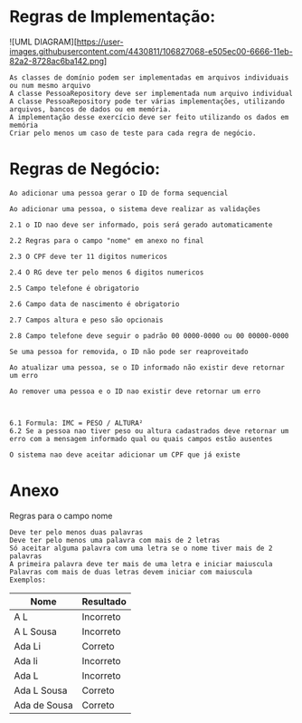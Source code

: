 # Regras de Implementação:

![UML DIAGRAM][https://user-images.githubusercontent.com/4430811/106827068-e505ec00-6666-11eb-82a2-8728ac6ba142.png]

    As classes de domínio podem ser implementadas em arquivos individuais ou num mesmo arquivo
    A classe PessoaRepository deve ser implementada num arquivo individual
    A classe PessoaRepository pode ter várias implementações, utilizando arquivos, bancos de dados ou em memória.
    A implementação desse exercício deve ser feito utilizando os dados em memória
    Criar pelo menos um caso de teste para cada regra de negócio.

# Regras de Negócio:

    Ao adicionar uma pessoa gerar o ID de forma sequencial

    Ao adicionar uma pessoa, o sistema deve realizar as validações

    2.1 o ID nao deve ser informado, pois será gerado automaticamente

    2.2 Regras para o campo "nome" em anexo no final

    2.3 O CPF deve ter 11 digitos numericos

    2.4 O RG deve ter pelo menos 6 digitos numericos

    2.5 Campo telefone é obrigatorio

    2.6 Campo data de nascimento é obrigatorio

    2.7 Campos altura e peso são opcionais

    2.8 Campo telefone deve seguir o padrão 00 0000-0000 ou 00 00000-0000

    Se uma pessoa for removida, o ID não pode ser reaproveitado

    Ao atualizar uma pessoa, se o ID informado não existir deve retornar um erro

    Ao remover uma pessoa e o ID nao existir deve retornar um erro

    

    6.1 Formula: IMC = PESO / ALTURA²
    6.2 Se a pessoa nao tiver peso ou altura cadastrados deve retornar um erro com a mensagem informado qual ou quais campos estão ausentes

    O sistema nao deve aceitar adicionar um CPF que já existe

# Anexo

Regras para o campo nome

    Deve ter pelo menos duas palavras
    Deve ter pelo menos uma palavra com mais de 2 letras
    Só aceitar alguma palavra com uma letra se o nome tiver mais de 2 palavras
    A primeira palavra deve ter mais de uma letra e iniciar maiuscula
    Palavras com mais de duas letras devem iniciar com maiuscula
    Exemplos:

Nome | Resultado
--- | ---
A L | Incorreto
A L Sousa |    Incorreto
Ada Li |    Correto
Ada li |    Incorreto
Ada L |    Incorreto
Ada L Sousa |    Correto
Ada de Sousa |    Correto  
